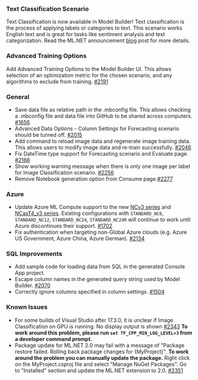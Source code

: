 ### Text Classification Scenario
Text Classification is now available in Model Builder! Text classification is the process of applying labels or categories to text. This scenario works English text and is great for tasks like sentiment analysis and text categorization. Read the ML.NET announcement  [blog](https://devblogs.microsoft.com/dotnet/introducing-the-ml-dotnet-text-classification-api-preview/) post for more details. 

### Advanced Training Options 
Add Advanced Training Options to the Model Builder UI. This allows selection of an optimization metric for the chosen scenario, and any algorithms to exclude from training. [#2191](https://github.com/dotnet/machinelearning-modelbuilder/issues/2191)

### General
- Save data file as relative path in the .mbconfig file. This allows checking a .mbconfig file and data file into GitHub to be shared across computers. [#1656](https://github.com/dotnet/machinelearning-modelbuilder/issues/1656)
- Advanced Data Options - Column Settings for Forecasting scenario should be turned off. [#2015](https://github.com/dotnet/machinelearning-modelbuilder/issues/2015)
- Add command to reload image data and regenerate image training data. This allows users to modify image data and re-train successfully. [#2046](https://github.com/dotnet/machinelearning-modelbuilder/issues/2046)
- Fix DateTime type support for Forecasting scenario and Evaluate page. [#2166](https://github.com/dotnet/machinelearning-modelbuilder/issues/2166)
- Show working warning message when there is only one image per label for Image Classification scenario. [#2256](https://github.com/dotnet/machinelearning-modelbuilder/issues/2256)
- Remove Notebook generation option from Consume page.[#2277](https://github.com/dotnet/machinelearning-modelbuilder/issues/2277)

### Azure 
- Update Azure ML Compute support to the new [NCv3 series](https://learn.microsoft.com/en-us/azure/virtual-machines/ncv3-series) and [NCasT4_v3 series](https://learn.microsoft.com/en-us/azure/virtual-machines/nct4-v3-series).  Existing configurations with `STANDARD_NC6`, `STANDARD_NC12`, `STANDARD_NC24`, `STANDARD_NC24R` will continue to work until Azure discontinues their support. [#1702](https://github.com/dotnet/machinelearning-modelbuilder/issues/1702)
- Fix authentication when targeting non-Global Azure clouds (e.g. Azure US Government, Azure China, Azure German). [#2134](https://github.com/dotnet/machinelearning-modelbuilder/issues/2134)

### SQL Improvements 
- Add sample code for loading data from SQL in the generated Console App project. 
- Escape column names in the generated query string used by Model Builder. [#2070](https://github.com/dotnet/machinelearning-modelbuilder/issues/2070)
- Correctly ignore columns specified in column settings. [#1504](https://github.com/dotnet/machinelearning-modelbuilder/issues/1504)

### Known Issues
- For some builds of Visual Studio after 17.3.0, it is unclear if Image Classification on GPU is running. No display output is shown [#2343](https://github.com/dotnet/machinelearning-modelbuilder/issues/2343) **To work around this problem, please run `set TF_CPP_MIN_LOG_LEVEL=3` from a developer command prompt.**
- Package update for ML.NET 2.0 may fail with a message of "Package restore failed. Rolling back package changes for {MyProject}". **To work around the problem you can manually update the package.** Right click on the MyProject.csproj file and select "Manage NuGet Packages". Go to "Installed" section and update the ML.NET extension to 2.0. [#2351](https://github.com/dotnet/machinelearning-modelbuilder/issues/2351)

